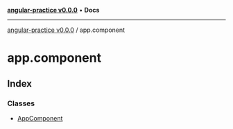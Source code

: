 [**angular-practice v0.0.0**](../README.md) • **Docs**

***

[angular-practice v0.0.0](../modules.md) / app.component

# app.component

## Index

### Classes

- [AppComponent](classes/AppComponent.md)

